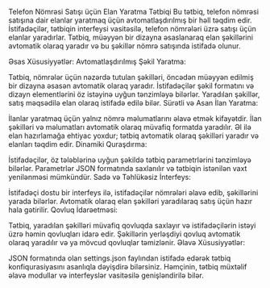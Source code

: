 Telefon Nömrəsi Satışı üçün Elan Yaratma Tətbiqi
Bu tətbiq, telefon nömrəsi satışına dair elanlar yaratmaq üçün avtomatlaşdırılmış bir həll təqdim edir. İstifadəçilər, tətbiqin interfeysi vasitəsilə, telefon nömrələri üzrə satışı üçün elanlar yaradırlar. Tətbiq, müəyyən bir dizayna əsaslanaraq elan şəkillərini avtomatik olaraq yaradır və bu şəkillər nömrə satışında istifadə olunur.

Əsas Xüsusiyyətlər:
Avtomatlaşdırılmış Şəkil Yaratma:

Tətbiq, nömrələr üçün nəzərdə tutulan şəkilləri, öncədən müəyyən edilmiş bir dizayna əsasən avtomatik olaraq yaradır.
İstifadəçilər şəkil formatını və dizayn elementlərini öz istəyinə uyğun tənzimləyə bilərlər.
Yaradılan şəkillər, satış məqsədilə elan olaraq istifadə edilə bilər.
Sürətli və Asan İlan Yaratma:

İlanlar yaratmaq üçün yalnız nömrə məlumatlarını əlavə etmək kifayətdir.
İlan şəkilləri və məlumatları avtomatik olaraq müvafiq formatda yaradılır.
Əl ilə elan hazırlamağa ehtiyac yoxdur; tətbiq avtomatik olaraq şəkilləri yaradır və elanları təqdim edir.
Dinamiki Quraşdırma:

İstifadəçilər, öz tələblərinə uyğun şəkildə tətbiq parametrlərini tənzimləyə bilərlər.
Parametrlər JSON formatında saxlanılır və tətbiqin istənilən vaxt yenilənməsi mümkündür.
Sadə və Təhlükəsiz İnterfeys:

İstifadəçi dostu bir interfeys ilə, istifadəçilər nömrələri əlavə edib, şəkillərini yarada bilərlər.
Avtomatik olaraq elan şəkilləri yaradılaraq satış üçün hazır hala gətirilir.
Qovluq İdarəetməsi:

Tətbiq, yaradılan şəkilləri müvafiq qovluqda saxlayır və istifadəçilərin istəyi üzrə həmin qovluqları idarə edir.
Şəkillərin yerləşdiyi qovluq avtomatik olaraq yaradılır və ya mövcud qovluqlar təmizlənir.
Əlavə Xüsusiyyətlər:

JSON formatında olan settings.json faylından istifadə edərək tətbiq konfiqurasiyasını asanlıqla dəyişdirə bilərsiniz.
Həmçinin, tətbiq müxtəlif əlavə modullar və interfeyslər vasitəsilə genişləndirilə bilər.